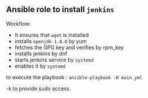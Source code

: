 ## Ansible role to install `jenkins`

Workflow: 
- It ensures that `wget` is installed
- installs `openjdk-1.8.0` by yum
- fetches the GPG key and verifies by rpm_key
- installs jenkins by dnf
- starts jenkins service by `systemd`
- enables it by `systemd`   

to execute the playbook : `ansible-playbook -K main.yml`

-k to provide sudo access.